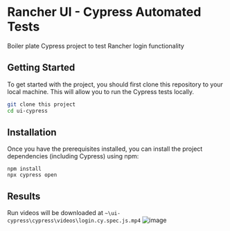 # Rancher UI - Cypress Automated Tests
Boiler plate Cypress project to test Rancher login functionality


## Getting Started

To get started with the project, you should first clone this repository to your local machine. This will allow you to run the Cypress tests locally.

```bash
git clone this project
cd ui-cypress
```

## Installation
Once you have the prerequisites installed, you can install the project dependencies (including Cypress) using npm:

```
npm install
npx cypress open
```

## Results 
Run videos will be downloaded at ``` ~\ui-cypress\cypress\videos\login.cy.spec.js.mp4 ```
![image](https://github.com/MJavedAli/suse-projects/assets/30997178/d09df0a4-2e78-4dd3-9f38-8e47de01af91)
